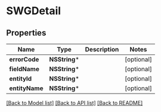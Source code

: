 # SWGDetail

## Properties
Name | Type | Description | Notes
------------ | ------------- | ------------- | -------------
**errorCode** | **NSString*** |  | [optional] 
**fieldName** | **NSString*** |  | [optional] 
**entityId** | **NSString*** |  | [optional] 
**entityName** | **NSString*** |  | [optional] 

[[Back to Model list]](../README.md#documentation-for-models) [[Back to API list]](../README.md#documentation-for-api-endpoints) [[Back to README]](../README.md)


